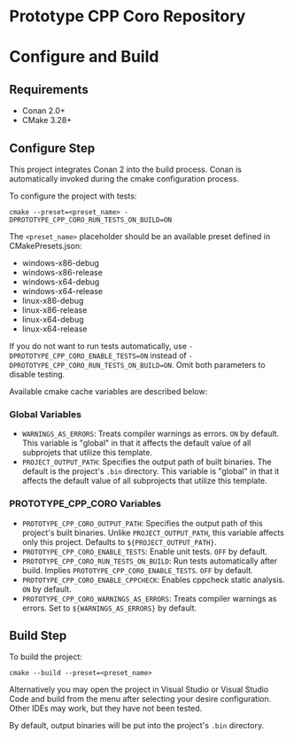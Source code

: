 # Prototype CPP Coro Repository

# Configure and Build

## Requirements

 - Conan 2.0+
 - CMake 3.28+

## Configure Step

This project integrates Conan 2 into the build process. Conan is automatically
invoked during the cmake configuration process.

To configure the project with tests:

```
cmake --preset=<preset_name> -DPROTOTYPE_CPP_CORO_RUN_TESTS_ON_BUILD=ON
```

The `<preset_name>` placeholder should be an available preset defined in
CMakePresets.json:

- windows-x86-debug
- windows-x86-release
- windows-x64-debug
- windows-x64-release
- linux-x86-debug
- linux-x86-release
- linux-x64-debug
- linux-x64-release

If you do not want to run tests automatically, use `-DPROTOTYPE_CPP_CORO_ENABLE_TESTS=ON` 
instead of `-DPROTOTYPE_CPP_CORO_RUN_TESTS_ON_BUILD=ON`. Omit both parameters
to disable testing.

Available cmake cache variables are described below:

### Global Variables

 - `WARNINGS_AS_ERRORS`: Treats compiler warnings as errors. `ON` by default. This 
   variable is "global" in that it affects the default value of all subprojets that
   utilize this template.
 - `PROJECT_OUTPUT_PATH`: Specifies the output path of built binaries. The default is 
   the project's `.bin` directory. This variable is "global" in that it affects the 
   default value of all subprojects that utilize this template.
   
### PROTOTYPE_CPP_CORO Variables

 - `PROTOTYPE_CPP_CORO_OUTPUT_PATH`: Specifies the output path of this project's 
   built binaries. Unlike `PROJECT_OUTPUT_PATH`, this variable affects only this
   project. Defaults to `${PROJECT_OUTPUT_PATH}`.
 - `PROTOTYPE_CPP_CORO_ENABLE_TESTS`: Enable unit tests. `OFF` by default.
 - `PROTOTYPE_CPP_CORO_RUN_TESTS_ON_BUILD`: Run tests automatically after build.
   Implies `PROTOTYPE_CPP_CORO_ENABLE_TESTS`. `OFF` by default.
 - `PROTOTYPE_CPP_CORO_ENABLE_CPPCHECK`: Enables cppcheck static analysis. `ON`
   by default.
 - `PROTOTYPE_CPP_CORO_WARNINGS_AS_ERRORS`: Treats compiler warnings as errors.
   Set to `${WARNINGS_AS_ERRORS}` by default.


## Build Step

To build the project:

```
cmake --build --preset=<preset_name>
```

Alternatively you may open the project in Visual Studio or Visual Studio Code and 
build from the menu after selecting your desire configuration. Other IDEs may 
work, but they have not been tested.

By default, output binaries will be put into the project's `.bin` directory.
